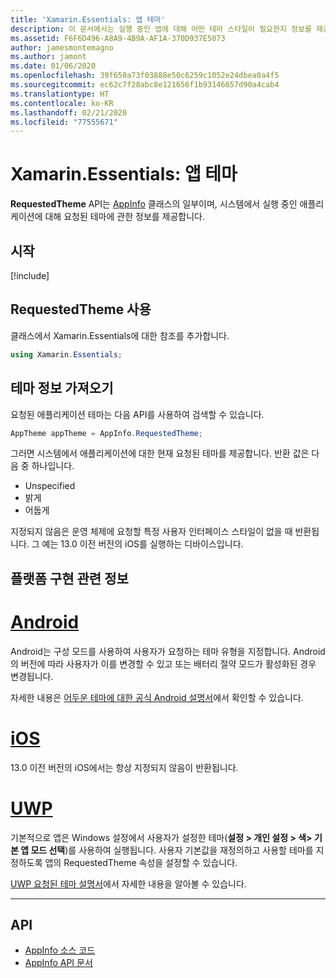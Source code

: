 ```yaml
---
title: 'Xamarin.Essentials: 앱 테마'
description: 이 문서에서는 실행 중인 앱에 대해 어떤 테마 스타일이 필요한지 정보를 제공하는 Xamarin.Essentials의 요청된 앱 테마 API에 대해 설명합니다.
ms.assetid: F6F6D496-A8A9-4B9A-AF1A-370D937E5073
author: jamesmontemagno
ms.author: jamont
ms.date: 01/06/2020
ms.openlocfilehash: 39f650a73f03888e50c6259c1052e24dbea0a4f5
ms.sourcegitcommit: ec62c7f28abc8e121656f1b93146657d90a4cab4
ms.translationtype: HT
ms.contentlocale: ko-KR
ms.lasthandoff: 02/21/2020
ms.locfileid: "77555671"
---
```

# <a name="xamarinessentials-app-theme"></a>Xamarin.Essentials: 앱 테마

**RequestedTheme** API는 [AppInfo](/app-information.md) 클래스의 일부이며, 시스템에서 실행 중인 애플리케이션에 대해 요청된 테마에 관한 정보를 제공합니다.

## <a name="get-started"></a>시작

[!include[](~/essentials/includes/get-started.md)]

## <a name="using-requestedtheme"></a>RequestedTheme 사용

클래스에서 Xamarin.Essentials에 대한 참조를 추가합니다.

```csharp
using Xamarin.Essentials;
```

## <a name="obtaining-theme-information"></a>테마 정보 가져오기

요청된 애플리케이션 테마는 다음 API를 사용하여 검색할 수 있습니다.

```csharp
AppTheme appTheme = AppInfo.RequestedTheme;

```

그러면 시스템에서 애플리케이션에 대한 현재 요청된 테마를 제공합니다. 반환 값은 다음 중 하나입니다.

* Unspecified
* 밝게
* 어둡게

지정되지 않음은 운영 체제에 요청할 특정 사용자 인터페이스 스타일이 없을 때 반환됩니다. 그 예는 13.0 이전 버전의 iOS를 실행하는 디바이스입니다.


## <a name="platform-implementation-specifics"></a>플랫폼 구현 관련 정보

# <a name="android"></a>[Android](#tab/android)

Android는 구성 모드를 사용하여 사용자가 요청하는 테마 유형을 지정합니다. Android의 버전에 따라 사용자가 이를 변경할 수 있고 또는 배터리 절약 모드가 활성화된 경우 변경됩니다.

자세한 내용은 [어두운 테마에 대한 공식 Android 설명서](https://developer.android.com/guide/topics/ui/look-and-feel/darktheme)에서 확인할 수 있습니다.


# <a name="ios"></a>[iOS](#tab/ios)

13.0 이전 버전의 iOS에서는 항상 지정되지 않음이 반환됩니다. 


# <a name="uwp"></a>[UWP](#tab/uwp)

기본적으로 앱은 Windows 설정에서 사용자가 설정한 테마(**설정 > 개인 설정 > 색> 기본 앱 모드 선택**)를 사용하여 실행됩니다. 사용자 기본값을 재정의하고 사용할 테마를 지정하도록 앱의 RequestedTheme 속성을 설정할 수 있습니다.

[UWP 요청된 테마 설명서](https://docs.microsoft.com/uwp/api/windows.ui.xaml.application.requestedtheme)에서 자세한 내용을 알아볼 수 있습니다.

--------------

## <a name="api"></a>API

- [AppInfo 소스 코드](https://github.com/xamarin/Essentials/tree/master/Xamarin.Essentials/AppInfo)
- [AppInfo API 문서](xref:Xamarin.Essentials.AppInfo)
